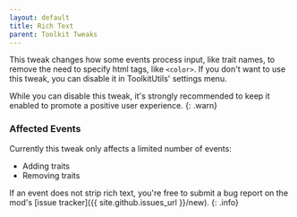```yaml
---
layout: default
title: Rich Text
parent: Toolkit Tweaks
---
```


This tweak changes how some events process input, like trait names, to remove
the need to specify html tags, like `<color>`. If you don't want to use this
tweak, you can disable it in ToolkitUtils' settings menu.

While you can disable this tweak, it's strongly recommended to keep it enabled
to promote a positive user experience.
{: .warn}

### Affected Events

Currently this tweak only affects a limited number of events:

- Adding traits
- Removing traits

If an event does not strip rich text, you're free to submit a bug report on
the mod's [issue tracker]({{ site.github.issues_url }}/new).
{: .info}
